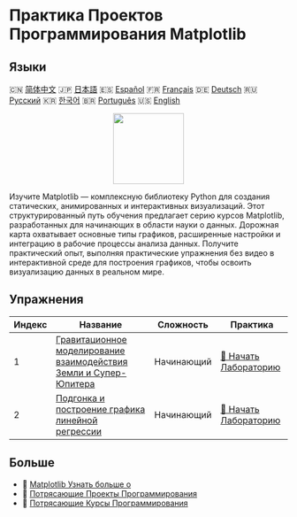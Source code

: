 # Практика Проектов Программирования Matplotlib

## Языки

🇨🇳 [简体中文](README_zh.md) 🇯🇵 [日本語](README_ja.md) 🇪🇸 [Español](README_es.md) 🇫🇷 [Français](README_fr.md) 🇩🇪 [Deutsch](README_de.md) 🇷🇺 [Русский](README_ru.md) 🇰🇷 [한국어](README_ko.md) 🇧🇷 [Português](README_pt.md) 🇺🇸 [English](README.md) 

<div align="center">
<img width="128px" src="https://file.labex.io/path/6PDQ0G40CdCX.png">
</div>

Изучите Matplotlib — комплексную библиотеку Python для создания статических, анимированных и интерактивных визуализаций. Этот структурированный путь обучения предлагает серию курсов Matplotlib, разработанных для начинающих в области науки о данных. Дорожная карта охватывает основные типы графиков, расширенные настройки и интеграцию в рабочие процессы анализа данных. Получите практический опыт, выполняя практические упражнения без видео в интерактивной среде для построения графиков, чтобы освоить визуализацию данных в реальном мире.

## Упражнения

|   Индекс | Название                                                                                                                                                     | Сложность   | Практика                                                                                                         |
|----------|--------------------------------------------------------------------------------------------------------------------------------------------------------------|-------------|------------------------------------------------------------------------------------------------------------------|
|        1 | [Гравитационное моделирование взаимодействия Земли и Супер-Юпитера](https://labex.io/ru/courses/project-gravitational-simulation-of-earth-and-super-jupiter) | Начинающий  | [🚀 Начать Лабораторию](https://labex.io/ru/courses/project-gravitational-simulation-of-earth-and-super-jupiter) |
|        2 | [Подгонка и построение графика линейной регрессии](https://labex.io/ru/courses/project-linear-regression-fitting-and-plotting)                               | Начинающий  | [🚀 Начать Лабораторию](https://labex.io/ru/courses/project-linear-regression-fitting-and-plotting)              |

## Больше

- 🔗 [Matplotlib Узнать больше о](https://labex.io/ru/skilltrees/matplotlib)
- 🔗 [Потрясающие Проекты Программирования](https://github.com/labex-labs/awesome-programming-projects)
- 🔗 [Потрясающие Курсы Программирования](https://github.com/labex-labs/awesome-programming-courses)

